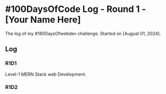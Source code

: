 # #100DaysOfCode Log - Round 1 - [Your Name Here]

The log of my #180DaysOfwebdev challenge. Started on [August 01, 2024].

## Log

### R1D1

Level-1 MERN Stack web Development.

### R1D2
